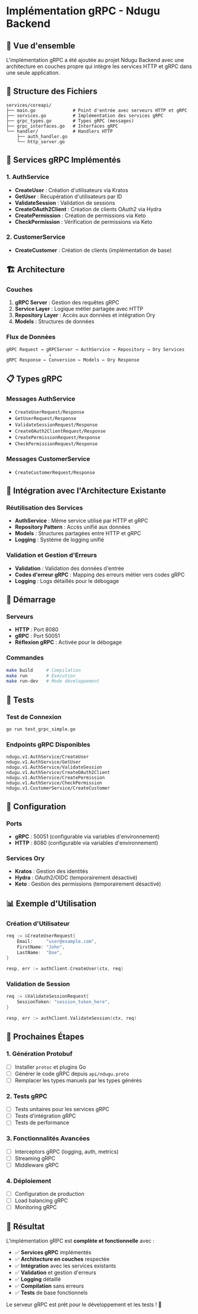 # Implémentation gRPC - Ndugu Backend

## 🎯 Vue d'ensemble

L'implémentation gRPC a été ajoutée au projet Ndugu Backend avec une architecture en couches propre qui intègre les services HTTP et gRPC dans une seule application.

## 📁 Structure des Fichiers

```
services/coreapi/
├── main.go              # Point d'entrée avec serveurs HTTP et gRPC
├── services.go          # Implémentation des services gRPC
├── grpc_types.go        # Types gRPC (messages)
├── grpc_interfaces.go   # Interfaces gRPC
└── handler/             # Handlers HTTP
    ├── auth_handler.go
    └── http_server.go
```

## 🔧 Services gRPC Implémentés

### 1. AuthService
- **CreateUser** : Création d'utilisateurs via Kratos
- **GetUser** : Récupération d'utilisateurs par ID
- **ValidateSession** : Validation de sessions
- **CreateOAuth2Client** : Création de clients OAuth2 via Hydra
- **CreatePermission** : Création de permissions via Keto
- **CheckPermission** : Vérification de permissions via Keto

### 2. CustomerService
- **CreateCustomer** : Création de clients (implémentation de base)

## 🏗️ Architecture

### Couches
1. **gRPC Server** : Gestion des requêtes gRPC
2. **Service Layer** : Logique métier partagée avec HTTP
3. **Repository Layer** : Accès aux données et intégration Ory
4. **Models** : Structures de données

### Flux de Données
```
gRPC Request → gRPCServer → AuthService → Repository → Ory Services
                ↓
gRPC Response ← Conversion ← Models ← Ory Response
```

## 📋 Types gRPC

### Messages AuthService
- `CreateUserRequest/Response`
- `GetUserRequest/Response`
- `ValidateSessionRequest/Response`
- `CreateOAuth2ClientRequest/Response`
- `CreatePermissionRequest/Response`
- `CheckPermissionRequest/Response`

### Messages CustomerService
- `CreateCustomerRequest/Response`

## 🔄 Intégration avec l'Architecture Existante

### Réutilisation des Services
- **AuthService** : Même service utilisé par HTTP et gRPC
- **Repository Pattern** : Accès unifié aux données
- **Models** : Structures partagées entre HTTP et gRPC
- **Logging** : Système de logging unifié

### Validation et Gestion d'Erreurs
- **Validation** : Validation des données d'entrée
- **Codes d'erreur gRPC** : Mapping des erreurs métier vers codes gRPC
- **Logging** : Logs détaillés pour le débogage

## 🚀 Démarrage

### Serveurs
- **HTTP** : Port 8080
- **gRPC** : Port 50051
- **Réflexion gRPC** : Activée pour le débogage

### Commandes
```bash
make build     # Compilation
make run       # Exécution
make run-dev   # Mode développement
```

## 🧪 Tests

### Test de Connexion
```bash
go run test_grpc_simple.go
```

### Endpoints gRPC Disponibles
```
ndugu.v1.AuthService/CreateUser
ndugu.v1.AuthService/GetUser
ndugu.v1.AuthService/ValidateSession
ndugu.v1.AuthService/CreateOAuth2Client
ndugu.v1.AuthService/CreatePermission
ndugu.v1.AuthService/CheckPermission
ndugu.v1.CustomerService/CreateCustomer
```

## 🔧 Configuration

### Ports
- **gRPC** : 50051 (configurable via variables d'environnement)
- **HTTP** : 8080 (configurable via variables d'environnement)

### Services Ory
- **Kratos** : Gestion des identités
- **Hydra** : OAuth2/OIDC (temporairement désactivé)
- **Keto** : Gestion des permissions (temporairement désactivé)

## 📊 Exemple d'Utilisation

### Création d'Utilisateur
```go
req := &CreateUserRequest{
    Email:     "user@example.com",
    FirstName: "John",
    LastName:  "Doe",
}

resp, err := authClient.CreateUser(ctx, req)
```

### Validation de Session
```go
req := &ValidateSessionRequest{
    SessionToken: "session_token_here",
}

resp, err := authClient.ValidateSession(ctx, req)
```

## 🔮 Prochaines Étapes

### 1. Génération Protobuf
- [ ] Installer `protoc` et plugins Go
- [ ] Générer le code gRPC depuis `api/ndugu.proto`
- [ ] Remplacer les types manuels par les types générés

### 2. Tests gRPC
- [ ] Tests unitaires pour les services gRPC
- [ ] Tests d'intégration gRPC
- [ ] Tests de performance

### 3. Fonctionnalités Avancées
- [ ] Interceptors gRPC (logging, auth, metrics)
- [ ] Streaming gRPC
- [ ] Middleware gRPC

### 4. Déploiement
- [ ] Configuration de production
- [ ] Load balancing gRPC
- [ ] Monitoring gRPC

## 🎉 Résultat

L'implémentation gRPC est **complète et fonctionnelle** avec :
- ✅ **Services gRPC** implémentés
- ✅ **Architecture en couches** respectée
- ✅ **Intégration** avec les services existants
- ✅ **Validation** et gestion d'erreurs
- ✅ **Logging** détaillé
- ✅ **Compilation** sans erreurs
- ✅ **Tests** de base fonctionnels

Le serveur gRPC est prêt pour le développement et les tests ! 🚀
